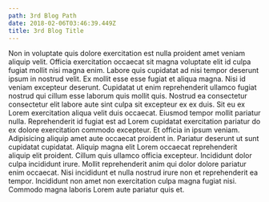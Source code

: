 ```yaml
---
path: 3rd Blog Path
date: 2018-02-06T03:46:39.449Z
title: 3rd Blog Title
---
```

Non in voluptate quis dolore exercitation est nulla proident amet veniam aliquip velit. Officia exercitation occaecat sit magna voluptate elit id culpa fugiat mollit nisi magna enim. Labore quis cupidatat ad nisi tempor deserunt ipsum in nostrud velit. Ex mollit esse esse fugiat et aliqua magna. Nisi id veniam excepteur deserunt. Cupidatat ut enim reprehenderit ullamco fugiat nostrud qui cillum esse laborum quis mollit quis. Nostrud ea consectetur consectetur elit labore aute sint culpa sit excepteur ex ex duis.  Sit eu ex Lorem exercitation aliqua velit duis occaecat. Eiusmod tempor mollit pariatur nulla. Reprehenderit id fugiat est ad Lorem cupidatat exercitation pariatur do ex dolore exercitation commodo excepteur. Et officia in ipsum veniam. Adipisicing aliquip amet aute occaecat proident in. Pariatur deserunt ut sunt cupidatat cupidatat.  Aliquip magna elit Lorem occaecat reprehenderit aliquip elit proident. Cillum quis ullamco officia excepteur. Incididunt dolor culpa incididunt irure. Mollit reprehenderit anim qui dolor dolore pariatur enim occaecat. Nisi incididunt et nulla nostrud irure non et reprehenderit ea tempor. Incididunt non amet non exercitation culpa magna fugiat nisi. Commodo magna laboris Lorem aute pariatur quis et.
